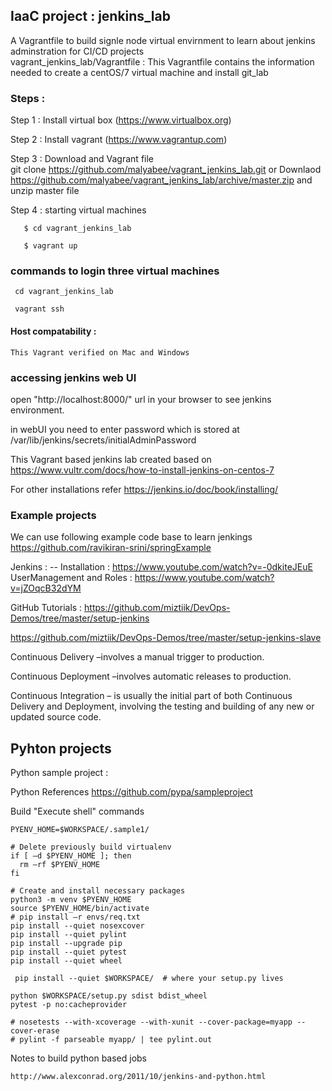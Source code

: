 ## IaaC project : jenkins_lab  
 A Vagrantfile to build signle node virtual envirnment to learn about jenkins adminstration for  CI/CD projects  
 vagrant_jenkins_lab/Vagrantfile  : This Vagrantfile contains the information needed to create a centOS/7 virtual machine and install git_lab


### Steps :  
  Step 1 :  Install virtual box (https://www.virtualbox.org)

  Step 2 :  Install vagrant  (https://www.vagrantup.com)

  Step 3 :  Download and  Vagrant file  
       git clone https://github.com/malyabee/vagrant_jenkins_lab.git
          or 
       Downlaod https://github.com/malyabee/vagrant_jenkins_lab/archive/master.zip and unzip master file 
       

  Step 4  : starting virtual machines 

       $ cd vagrant_jenkins_lab
 
       $ vagrant up

### commands to login three virtual machines
     cd vagrant_jenkins_lab

     vagrant ssh 

#### Host compatability :

    This Vagrant verified on Mac and Windows


### accessing jenkins web UI
  open "http://localhost:8000/" url in  your browser to see jenkins environment.

 in webUI you need to enter password which is stored at  /var/lib/jenkins/secrets/initialAdminPassword 



 This Vagrant based jenkins lab created based on 
 https://www.vultr.com/docs/how-to-install-jenkins-on-centos-7 

 For other installations refer
https://jenkins.io/doc/book/installing/


 ### Example projects  
 
 We can use following example code base to learn jenkings
 https://github.com/ravikiran-srini/springExample
 
 
 Jenkins :
   -- Installation : https://www.youtube.com/watch?v=-0dkiteJEuE
      UserManagement and  Roles : https://www.youtube.com/watch?v=jZOqcB32dYM
      
 
 
 GitHub Tutorials : 
 https://github.com/miztiik/DevOps-Demos/tree/master/setup-jenkins
 
 https://github.com/miztiik/DevOps-Demos/tree/master/setup-jenkins-slave
 
 
 
 
Continuous Delivery
   –involves a manual trigger to production.

Continuous Deployment
    –involves automatic releases to production.

Continuous Integration
    – is usually the initial part of both Continuous Delivery and Deployment, involving the testing and building of any new or updated source code. 
    
   
## Pyhton projects    
   
Python sample project :

Python References 
     https://github.com/pypa/sampleproject

Build "Execute shell" commands 

    PYENV_HOME=$WORKSPACE/.sample1/

    # Delete previously build virtualenv
    if [ –d $PYENV_HOME ]; then
      rm –rf $PYENV_HOME
    fi

    # Create and install necessary packages
    python3 -m venv $PYENV_HOME
    source $PYENV_HOME/bin/activate
    # pip install –r envs/req.txt
    pip install --quiet nosexcover
    pip install --quiet pylint
    pip install --upgrade pip
    pip install --quiet pytest
    pip install --quiet wheel

     pip install --quiet $WORKSPACE/  # where your setup.py lives

    python $WORKSPACE/setup.py sdist bdist_wheel
    pytest -p no:cacheprovider

    # nosetests --with-xcoverage --with-xunit --cover-package=myapp --cover-erase
    # pylint -f parseable myapp/ | tee pylint.out


 

  
 Notes to build python based jobs

    http://www.alexconrad.org/2011/10/jenkins-and-python.html
